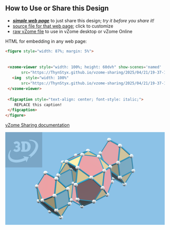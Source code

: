 
## How to Use or Share this Design

 - [***simple web page***](<https://ThynStyx.github.io/vzome-sharing/2025/04/21/19-37-10-Icosidodecahedron-and-J91's/>) to just share this design; *try it before you share it!*
 - [source file for that web page](<https://github.com/ThynStyx/vzome-sharing/edit/main/2025/04/21/19-37-10-Icosidodecahedron-and-J91's/index.md>); click to customize
 - [raw vZome file](<https://raw.githubusercontent.com/ThynStyx/vzome-sharing/main/2025/04/21/19-37-10-Icosidodecahedron-and-J91's/Icosidodecahedron-and-J91's.vZome>) to use in vZome desktop or vZome Online
 
 HTML for embedding in any web page:
 ```html
<figure style="width: 87%; margin: 5%">
  
  
  <vzome-viewer style="width: 100%; height: 60dvh" show-scenes='named'
        src="https://ThynStyx.github.io/vzome-sharing/2025/04/21/19-37-10-Icosidodecahedron-and-J91's/Icosidodecahedron-and-J91's.vZome" >
    <img  style="width: 100%"
        src="https://ThynStyx.github.io/vzome-sharing/2025/04/21/19-37-10-Icosidodecahedron-and-J91's/Icosidodecahedron-and-J91's.png" >
  </vzome-viewer>

  <figcaption style="text-align: center; font-style: italic;">
     REPLACE this caption!
  </figcaption>
</figure>

 ```

[vZome Sharing documentation](https://vzome.github.io/vzome/sharing.html#how-it-works)

![Image](<Icosidodecahedron-and-J91's.png>)

